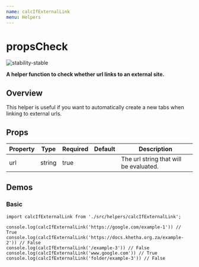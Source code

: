 ```yaml
---
name: calcIfExternalLink
menu: Helpers
---
```


# propsCheck

![stability-stable](https://img.shields.io/badge/stability-stable-green.svg)

**A helper function to check whether url links to an external site.**

## Overview

This helper is useful if you want to automatically create a new tabs when linking to external urls.

## Props

|Property|Type|Required|Default|Description|
|---|---|---|---|---|
|url|string|true||The url string that will be evaluated.|

## Demos

### Basic

```
import calcIfExternalLink from './src/helpers/calcIfExternalLink';

console.log(calcIfExternalLink('https://google.com/example-1')) // True
console.log(calcIfExternalLink('https://docs.khetha.org.za/example-2')) // False
console.log(calcIfExternalLink('/example-3')) // False
console.log(calcIfExternalLink('www.google.com')) // True
console.log(calcIfExternalLink('folder/example-3')) // False
```